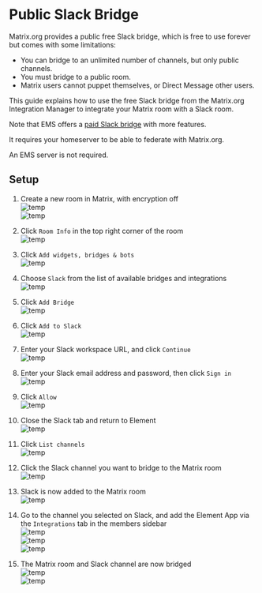 # Public Slack Bridge

Matrix.org provides a public free Slack bridge, which is free to use forever but comes with some limitations:

- You can bridge to an unlimited number of channels, but only public channels.
- You must bridge to a public room.
- Matrix users cannot puppet themselves, or Direct Message other users.

This guide explains how to use the free Slack bridge from the Matrix.org Integration Manager to integrate your Matrix room with a Slack room.

Note that EMS offers a [paid Slack bridge](./ems-Slack-Bridge.md) with more features.

It requires your homeserver to be able to federate with Matrix.org.

An EMS server is not required.

## Setup

1. Create a new room in Matrix, with encryption off  
![temp](/images/Screen%20Shot%202020-10-27%20at%2011.12.35%20AM.png)  
![temp](/images/Screen%20Shot%202020-10-27%20at%2011.12.48%20AM.png)

1. Click `Room Info` in the top right corner of the room  
![temp](/images/Screen%20Shot%202020-10-27%20at%2011.13.57%20AM.png)

1. Click `Add widgets, bridges & bots`  
![temp](/images/Screen%20Shot%202020-10-27%20at%2011.14.55%20AM.png)

1. Choose `Slack` from the list of available bridges and integrations  
![temp](/images/Screen%20Shot%202020-10-27%20at%2011.15.37%20AM.png)

1. Click `Add Bridge`  
![temp](/images/Screen%20Shot%202020-10-27%20at%2011.16.21%20AM.png)

1. Click `Add to Slack`  
![temp](/images/Screen%20Shot%202020-10-27%20at%2011.17.07%20AM.png)

1. Enter your Slack workspace URL, and click `Continue`  
![temp](/images/Screen%20Shot%202020-10-27%20at%2011.18.22%20AM.png)

1. Enter your Slack email address and password, then click `Sign in`  
![temp](/images/Screen%20Shot%202020-10-27%20at%2011.19.10%20AM.png)

1. Click `Allow`  
![temp](/images/Screen%20Shot%202020-10-27%20at%2011.21.07%20AM.png)

1. Close the Slack tab and return to Element  
![temp](/images/Screen%20Shot%202020-10-27%20at%2011.21.48%20AM.png)

1. Click `List channels`  
![temp](/images/Screen%20Shot%202020-10-27%20at%2011.23.00%20AM.png)

1. Click the Slack channel you want to bridge to the Matrix room  
![temp](/images/Screen%20Shot%202020-10-27%20at%2011.23.42%20AM.png)

1. Slack is now added to the Matrix room  
![temp](/images/Screen%20Shot%202020-10-27%20at%204.51.41%20PM.png)

1. Go to the channel you selected on Slack, and add the Element App via the `Integrations` tab in the members sidebar  
![temp](/images/Screen%20Shot%202022-01-25%20at%203%2006%2048%20PM)  
![temp](/images/Screen%20Shot%202022-01-25%20at%203%2006%2059%20PM)  
![temp](/images/Screen%20Shot%202022-01-25%20at%203%2007%2006%20PM)

1. The Matrix room and Slack channel are now bridged  
![temp](/images/Screen%20Shot%202020-10-27%20at%204.57.34%20PM.png)  
![temp](/images/Screen%20Shot%202020-10-27%20at%204.57.48%20PM.png)
